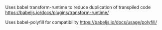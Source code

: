 

Uses babel transform-runtime to reduce duplication of transpiled code
https://babeljs.io/docs/plugins/transform-runtime/

Uses babel-polyfill for compatibility
https://babeljs.io/docs/usage/polyfill/
